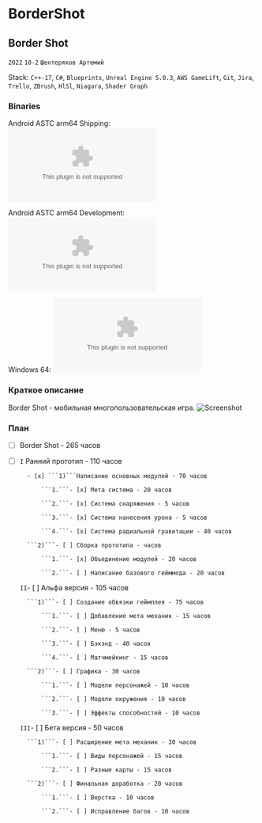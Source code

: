# BorderShot

## Border Shot 

```2022``` ```10-2``` ```Шентеряков Артемий```

Stack: ```C++-17```, ```C#```, ```Blueprints```, ```Unreal Engine 5.0.3```, ```AWS GameLift```, ```Git```, ```Jira```, ```Trello```, ```ZBrush```, ```HlSl```, ```Niagara```, ```Shader Graph```

### Binaries 

Android ASTC arm64 Shipping: ![AndroidShippingBuildASTC](/Android_ASTC/BorderShot-Android-Shipping-arm64.apk)

Android ASTC arm64 Development: ![AndroidDevelopmentBuildASTC](/Android_ASTC/BorderShot-Android-arm64.apk) 

Windows 64: ![WindowsBuild](/Windows/BorderShot.exe) 

### Краткое описание
Border Shot - мобильная многопользовательская игра.
![Screenshot](/DemoContent/Screenshot.png)

### План
- [ ] Border Shot - 265 часов

- [ ] ```I``` Ранний прототип - 110 часов
	
		- [x] ```1)```Написание основных модулей - 70 часов
		
			```1.```- [x] Мета система - 20 часов
			
			```2.```- [x] Система снаряжения - 5 часов
			
			```3.```- [x] Система нанесения урона - 5 часов
			
			```4.```- [x] Система радиальной гравитации - 40 часов
			
		```2)```- [ ] Сборка прототипа - часов
		
			```1.```- [x] Объединение модулей - 20 часов
			
			```2.```- [ ] Написание базового гейммода - 20 часов
			
	```II```- [ ] Альфа версия - 105 часов
	
		```1)```- [ ] Создание обвязки геймплея - 75 часов
		
			```1.```- [ ] Добавление мета механик - 15 часов
			
			```2.```- [ ] Меню - 5 часов
			
			```3.```- [ ] Бэкэнд - 40 часов
			
			```4.```- [ ] Матчмейкинг - 15 часов
			
		```2)```- [ ] Графика - 30 часов
		
			```1.```- [ ] Модели персонажей - 10 часов
			
			```2.```- [ ] Модели окружения - 10 часов
			
			```3.```- [ ] Эффекты способностей - 10 часов
			
	```III```- [ ] Бета версия - 50 часов
	
		```1)```- [ ] Расширение мета механик - 30 часов
		
			```1.```- [ ] Виды персонажей - 15 часов
			
			```2.```- [ ] Разные карты - 15 часов
			
		```2)```- [ ] Финальная доработка - 20 часов
		
			```1.```- [ ] Верстка - 10 часов
			
			```2.```- [ ] Исправление багов - 10 часов
	
